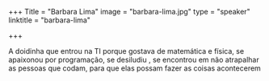 +++
Title = "Barbara Lima"
image = "barbara-lima.jpg"
type = "speaker"
linktitle = "barbara-lima"

+++

A doidinha que entrou na TI porque gostava de matemática e física, se apaixonou por programação, se desiludiu , se encontrou em não atrapalhar as pessoas que codam, para que elas possam fazer as coisas acontecerem
